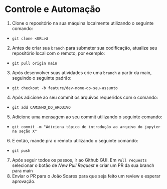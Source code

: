# Controle e Automação


1. Clone o repositório na sua máquina localmente utilizando o seguinte comando:
  * `git clone <URL>`a
2. Antes de criar sua `branch` para submeter sua codificação, atualize seu repositório local com o remoto, por exemplo:
  * `git pull origin main`
3. Após desenvolver suas atividades crie uma `branch` a partir da main, seguindo o seguinte padrão:
  * `git checkout -b feature/dev-nome-do-seu-assunto`
4. Após adicione ao seu commit os arquivos requeridos com o comando:
  * `git add CAMINHO_DO_ARQUIVO`
5. Adicione uma mensagem ao seu commit utilizando o seguinte comando:
  * `git commit -m "Adiciona tópico de introdução ao arquivo do jupyter na seção X"`
6. E então, mande pra o remoto utilizando o seguinte comando:
  * `git push`
7. Após seguir todos os passos, ir ao Github GUI. Em `Pull requests` selecionar o botão de *New Pull Request* e criar um PR da sua branch para main
8. Enviar o PR para o João Soares para que seja feito um review e esperar aprovação.
